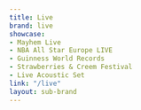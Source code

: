 ```yaml
---
title: Live
brand: live
showcase:
- Mayhem Live
- NBA All Star Europe LIVE
- Guinness World Records
- Strawberries & Creem Festival
- Live Acoustic Set
link: "/live"
layout: sub-brand
---
```


